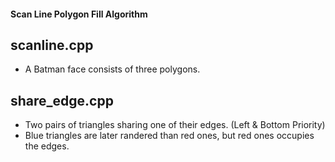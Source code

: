 #### Scan Line Polygon Fill Algorithm
## scanline.cpp
* A Batman face consists of three polygons.
## share_edge.cpp
* Two pairs of triangles sharing one of their edges. (Left & Bottom Priority)
* Blue triangles are later randered than red ones, but red ones occupies the edges.

